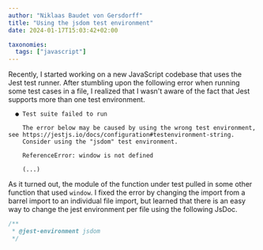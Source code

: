 ```yaml
---
author: "Niklaas Baudet von Gersdorff"
title: "Using the jsdom test environment"
date: 2024-01-17T15:03:42+02:00

taxonomies:
  tags: ["javascript"]
---
```


Recently, I started working on a new JavaScript codebase that uses the Jest test runner. After stumbling upon the 
following error when running some test cases in a file, I realized that I wasn't aware of the fact that Jest 
supports more than one test environment.

```text
  ● Test suite failed to run

    The error below may be caused by using the wrong test environment, see https://jestjs.io/docs/configuration#testenvironment-string.
    Consider using the "jsdom" test environment.
    
    ReferenceError: window is not defined

    (...)
```

<!-- more -->

As it turned out, the module of the function under test pulled in some other function that used `window`. I fixed 
the error by changing the import from a barrel import to an individual file import, but learned that there is an easy 
way to change the jest environment per file using the following JsDoc.

```js
/**
 * @jest-environment jsdom
 */
```
